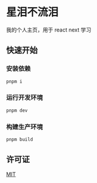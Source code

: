 # 星泪不流泪

我的个人主页，用于 react next 学习

## 快速开始

### 安装依赖

```sh
pnpm i
```

### 运行开发环境

```sh
pnpm dev
```

### 构建生产环境

```sh
pnpm build
```

## 许可证

[MIT](LICENSE)
